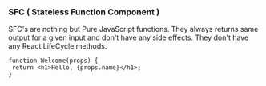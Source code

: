 ### SFC ( Stateless Function Component )

SFC's are nothing but Pure JavaScript functions. They always returns same output for a given input and don't have any side effects. They don't have any React LifeCycle methods.

```
function Welcome(props) {
 return <h1>Hello, {props.name}</h1>;
}
```


<!--stackedit_data:
eyJoaXN0b3J5IjpbMjAxOTc1ODI0MCwxNjEzNTA1OTA0LC0xMT
UzNzk0MDY3XX0=
-->